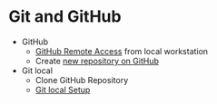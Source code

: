 # Git and GitHub

* GitHub
  * [GitHub Remote Access](./GitHubRemoteAccess.md) from local workstation
  * Create [new repository on GitHub](./GitHubRemoteAccess.md)
* Git local
  * Clone GitHub Repository
  * [Git local Setup](./GitSetup.md)